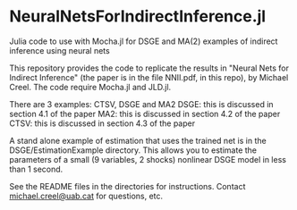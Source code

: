 # NeuralNetsForIndirectInference.jl
Julia code to use with Mocha.jl for DSGE and MA(2) examples of indirect inference using neural nets

This repository provides the code to replicate the results in "Neural Nets for Indirect Inference" (the paper is in the file NNII.pdf, in this repo), by Michael Creel.
The code require Mocha.jl and JLD.jl.

There are 3 examples: CTSV, DSGE and MA2
DSGE: this is discussed in section 4.1 of the paper
MA2: this is discussed in section 4.2 of the paper
CTSV: this is discussed in section 4.3 of the paper


A stand alone example of estimation that uses the trained net is in the DSGE/EstimationExample directory. This allows you to estimate the parameters of a small (9 variables, 2 shocks) nonlinear DSGE model in less than 1 second.

See the README files in the directories for instructions. Contact michael.creel@uab.cat for questions, etc.
